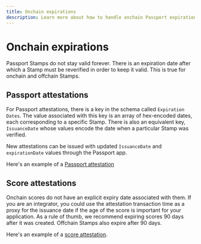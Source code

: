 ```yaml
---
title: Onchain expirations
description: Learn more about how to handle onchain Passport expirations
---
```


# Onchain expirations

Passport Stamps do not stay valid forever. There is an expiration date after which a Stamp must be reverified in order to keep it valid. This is true for onchain and offchain Stamps.

## Passport attestations

For Passport attestations, there is a key in the schema called `Expiration Dates`. The value associated with this key is an array of hex-encoded dates, each corresponding to a specific Stamp. There is also an equivalent key, `IssuanceDate` whose values encode the date when a particular Stamp was verified.

New attestations can be issued with updated `IssuanceDate` and `expirationDate` values through the Passport app.

Here's an example of a [Passport attestation](https://optimism.easscan.org/attestation/view/0x6eefab4afe1610e21c8d7e7cd1d4f4d70fd753fc2bfe6b04ad4bd01dec86c81a)

## Score attestations

Onchain scores do not have an explicit expiry date associated with them. If you are an integrator, you could use the attestation transaction time as a proxy for the issuance date if the age of the score is important for your application. As a rule of thumb, we recommend expiring scores 90 days after it was created. Offchain Stamps also expire after 90 days.

Here's an example of a [score attestation](https://optimism.easscan.org/attestation/view/0x5beb4300ff732dce2bdec86fb97df3a23787c9f1ff90c06bff6bc86dea74aa6c).
